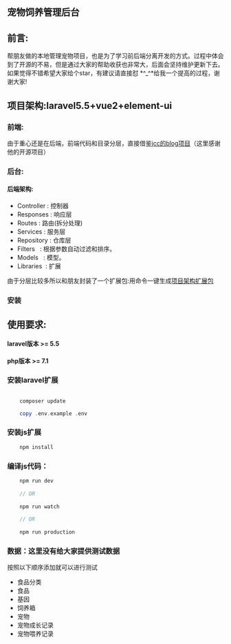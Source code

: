 <h2>宠物饲养管理后台</h2>

## 前言:

<p>帮朋友做的本地管理宠物项目，也是为了学习前后端分离开发的方式。过程中体会到了开源的不易，但是通过大家的帮助收获也非常大，后面会坚持维护更新下去。
如果觉得不错希望大家给个star，有建议请直接怼 *^_^*给我一个提高的过程，谢谢大家!</p>
    
## 项目架构:laravel5.5+vue2+element-ui
    
###  前端:

<p>由于重心还是在后端，前端代码和目录分层，直接借鉴<a href="https://github.com/jcc/blog">jcc的blog项目</a>（这里感谢他的开源项目）</p>
     
###  后台:

#### 后端架构: 
   
   + Controller : 控制器
   + Responses  : 响应层
   + Routes     : 路由(拆分处理)
   + Services   : 服务层
   + Repository : 仓库层
   + Filters    : 根据参数自动过滤和排序。
   + Models     : 模型。
   + Libraries  : 扩展
   
<p>由于分层比较多所以和朋友封装了一个扩展包:用命令一键生成<a href="https://github.com/yb19890724/phpno1-architecture">项目架构扩展包</a></p>

### 安装

## 使用要求:

#### laravel版本 >= 5.5
#### php版本     >= 7.1

### 安装laravel扩展
```php

    composer update

    copy .env.example .env

```

### 安装js扩展

```js
    npm install
```

### 编译js代码：

```js
    npm run dev
    
    // OR
    
    npm run watch
    
    // OR
    
    npm run production
```

### 数据：这里没有给大家提供测试数据

<p>按照以下顺序添加就可以进行测试</p>

   + 食品分类   
   + 食品     
   + 基因     
   + 饲养箱     
   + 宠物     
   + 宠物成长记录     
   + 宠物喂养记录    